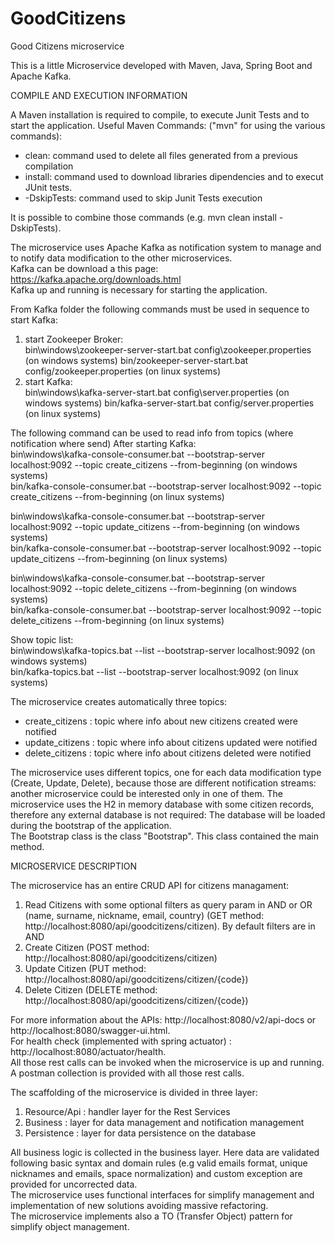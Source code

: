 # GoodCitizens
Good Citizens microservice 

This is a little Microservice developed with Maven, Java, Spring Boot and Apache Kafka.

COMPILE AND EXECUTION INFORMATION

A Maven installation is required to compile, to execute Junit Tests and to start the application.
Useful Maven Commands:
("mvn" for using the various commands):
- clean: command used to delete all files generated from a previous compilation
- install: command used to download libraries dipendencies and to execut JUnit tests.
- -DskipTests: command used to skip Junit Tests execution 


It is possible to combine those commands (e.g. mvn clean install -DskipTests).

The microservice uses Apache Kafka as notification system to manage and to notify data modification to the other microservices.
<br />
Kafka can be download a this page: https://kafka.apache.org/downloads.html 
<br />
Kafka up and running is necessary for starting the application.

From Kafka folder the following commands must be used in sequence to start Kafka:
1) start Zookeeper Broker: <br />
bin\windows\zookeeper-server-start.bat config\zookeeper.properties (on windows systems)
bin/zookeeper-server-start.bat config/zookeeper.properties (on linux systems)
2) start Kafka: <br />
bin\windows\kafka-server-start.bat config\server.properties (on windows systems)
bin/kafka-server-start.bat config/server.properties (on linux systems)

The following command can be used to read info from topics (where notification where send) After starting Kafka: <br />
bin\windows\kafka-console-consumer.bat --bootstrap-server localhost:9092 --topic create_citizens --from-beginning (on windows systems) <br />
bin/kafka-console-consumer.bat --bootstrap-server localhost:9092 --topic create_citizens --from-beginning (on linux systems) <br />

bin\windows\kafka-console-consumer.bat --bootstrap-server localhost:9092 --topic update_citizens --from-beginning (on windows systems) <br />
bin/kafka-console-consumer.bat --bootstrap-server localhost:9092 --topic update_citizens --from-beginning (on linux systems) <br />

bin\windows\kafka-console-consumer.bat --bootstrap-server localhost:9092 --topic delete_citizens --from-beginning (on windows systems) <br />
bin/kafka-console-consumer.bat --bootstrap-server localhost:9092 --topic delete_citizens --from-beginning (on linux systems) <br />

Show topic list: <br />
bin\windows\kafka-topics.bat --list --bootstrap-server localhost:9092 (on windows systems) <br />
bin/kafka-topics.bat --list --bootstrap-server localhost:9092 (on linux systems) <br />

The microservice creates automatically three topics:
- create_citizens : topic where info about new citizens created were notified
- update_citizens : topic where info about citizens updated were notified
- delete_citizens : topic where info about citizens deleted were notified

The microservice uses different topics, one for each data modification type (Create, Update, Delete), because those are different notification streams: another microservice could be interested only in one of them. The microservice uses the H2 in memory database with some citizen records, therefore any external database is not required: The database will be loaded during the bootstrap of the application.
<br />
The Bootstrap class is the class "Bootstrap". This class contained the main method.

MICROSERVICE DESCRIPTION

The microservice has an entire CRUD API for citizens managament:
1) Read Citizens with some optional filters as query param in AND or OR (name, surname, nickname, email, country) (GET method: http://localhost:8080/api/goodcitizens/citizen). By default filters are in AND         
2) Create Citizen (POST method: http://localhost:8080/api/goodcitizens/citizen)
3) Update Citizen (PUT method: http://localhost:8080/api/goodcitizens/citizen/{code})
4) Delete Citizen (DELETE method: http://localhost:8080/api/goodcitizens/citizen/{code})

For more information about the APIs: http://localhost:8080/v2/api-docs or http://localhost:8080/swagger-ui.html. <br />
For health check (implemented with spring actuator) : http://localhost:8080/actuator/health. <br />
All those rest calls can be invoked when the microservice is up and running. A postman collection is provided with all those rest calls. <br />

The scaffolding of the microservice is divided in three layer: 
1) Resource/Api : handler layer for the Rest Services
2) Business : layer for data management and notification management
3) Persistence : layer for data persistence on the database

All business logic is collected in the business layer. Here data are validated following basic syntax and domain rules (e.g valid emails format, unique nicknames and emails, space normalization) and custom exception are provided for uncorrected data.  <br />
The microservice uses functional interfaces for simplify management and implementation of new solutions avoiding massive refactoring.<br />
The microservice implements also a TO (Transfer Object) pattern for simplify object management. <br />
